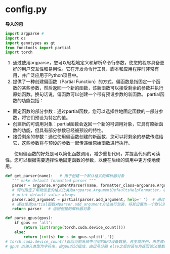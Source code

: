 # config.py
**导入的包**
```python
import argparse # 
import os
import genotypes as gt
from functools import partial
import torch
```
1. 通过使用argparse，您可以轻松地定义和解析命令行参数，使您的程序具备更好的用户交互性和易用性。它在开发命令行工具、脚本和应用程序时非常有用，并广泛应用于Python项目中。
2. 提供了一种创建偏函数（Partial Function）的方式。偏函数是指固定一个函数的某些参数，然后返回一个新的函数，该新函数可以接受剩余的参数并执行原始函数。换句话说，偏函数可以创建一个带有预设参数的新函数。
partial函数的功能包括：

 - 固定函数的部分参数：通过partial函数，您可以选择性地固定函数的一部分参数，将它们预设为特定的值。
 - 创建新的可调用对象：partial函数会返回一个新的可调用对象，它具有原始函数的功能，但具有部分参数已经被预设的特性。
 - 接受剩余的参数：通过使用偏函数创建的新函数，您可以将剩余的参数传递给它，这些参数将与预设的参数一起传递给原始函数进行执行。

 &emsp;&emsp;使用偏函数的好处是可以简化函数调用，减少重复代码，并提高代码的可读性。您可以根据需要选择性地固定函数的参数，以便在后续的调用中更方便地使用。
 
 ```python
 def get_parser(name):   # 用于创建一个默认格式的解析器对象
    """ make default formatted parser """
    parser = argparse.ArgumentParser(name, formatter_class=argparse.ArgumentDefaultsHelpFormatter)  # argument parser 参数解析器 名称设置为name
    # 同时指定了帮助信息的格式化类为argparse.ArgumentDefaultsHelpFormatter，以显示参数的默认值。
    # print default value always
    parser.add_argument = partial(parser.add_argument, help=' ')  # 通过这种方式，我们可以更简洁地添加命令行参数，并且所有添加的参数都具有相同的默认帮助信息（空字符串）
    # 通过使用partial函数对parser.add_argument方法进行包装，将其设置为一个默认添加帮助信息的方法，即所有添加的参数都具有相同的默认帮助信息（空字符串）。
    return parser   # 返回创建的解析器对象
```
```python
def parse_gpus(gpus):
    if gpus == 'all':
        return list(range(torch.cuda.device_count()))
    else:
        return [int(s) for s in gpus.split(',')]
# torch.cuda.device_count()返回当前系统中可用的GPU设备数量。再生成序列，再生成列表。
# gpus 的输入类型为字符串，由gpu的id组成，由逗号分隔 else之后的语句为返回该id整数型的参数列表
```
